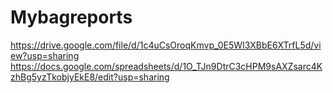 # Mybagreports
https://drive.google.com/file/d/1c4uCsOroqKmvp_0E5WI3XBbE6XTrfL5d/view?usp=sharing
https://docs.google.com/spreadsheets/d/1O_TJn9DtrC3cHPM9sAXZsarc4KzhBg5yzTkobjyEkE8/edit?usp=sharing
